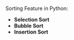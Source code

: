Sorting Feature in Python:<br>
<ul>
  <li><b>Selection Sort</b></li>
  <li><b>Bubble Sort</b></li>
  <li><b>Insertion Sort</b></li>
</ul>
